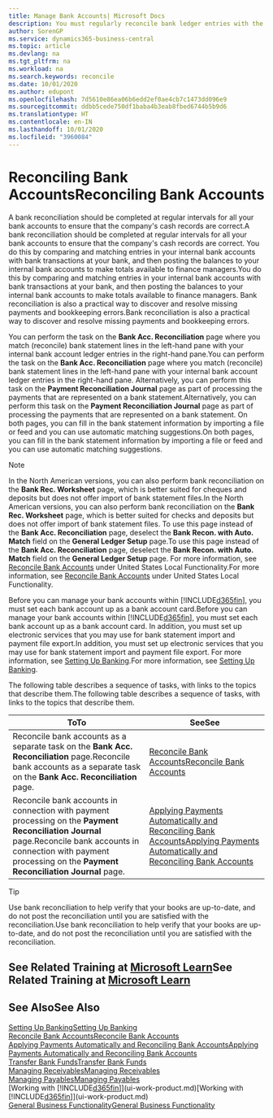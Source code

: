 ```yaml
---
title: Manage Bank Accounts| Microsoft Docs
description: You must regularly reconcile bank ledger entries with the related bank transactions in your bank accounts.
author: SorenGP
ms.service: dynamics365-business-central
ms.topic: article
ms.devlang: na
ms.tgt_pltfrm: na
ms.workload: na
ms.search.keywords: reconcile
ms.date: 10/01/2020
ms.author: edupont
ms.openlocfilehash: 7d5610e86ea06b6edd2ef0ae4cb7c1473dd096e9
ms.sourcegitcommit: ddbb5cede750df1baba4b3eab8fbed6744b5b9d6
ms.translationtype: HT
ms.contentlocale: en-IN
ms.lasthandoff: 10/01/2020
ms.locfileid: "3960084"
---
```

# <a name="reconciling-bank-accounts"></a><span data-ttu-id="283ea-103">Reconciling Bank Accounts</span><span class="sxs-lookup"><span data-stu-id="283ea-103">Reconciling Bank Accounts</span></span>

<span data-ttu-id="283ea-104">A bank reconciliation should be completed at regular intervals for all your bank accounts to ensure that the company's cash records are correct.</span><span class="sxs-lookup"><span data-stu-id="283ea-104">A bank reconciliation should be completed at regular intervals for all your bank accounts to ensure that the company's cash records are correct.</span></span> <span data-ttu-id="283ea-105">You do this by comparing and matching entries in your internal bank accounts with bank transactions at your bank, and then posting the balances to your internal bank accounts to make totals available to finance managers.</span><span class="sxs-lookup"><span data-stu-id="283ea-105">You do this by comparing and matching entries in your internal bank accounts with bank transactions at your bank, and then posting the balances to your internal bank accounts to make totals available to finance managers.</span></span> <span data-ttu-id="283ea-106">Bank reconciliation is also a practical way to discover and resolve missing payments and bookkeeping errors.</span><span class="sxs-lookup"><span data-stu-id="283ea-106">Bank reconciliation is also a practical way to discover and resolve missing payments and bookkeeping errors.</span></span>

<span data-ttu-id="283ea-107">You can perform the task on the **Bank Acc. Reconciliation** page where you match (reconcile) bank statement lines in the left-hand pane with your internal bank account ledger entries in the right-hand pane.</span><span class="sxs-lookup"><span data-stu-id="283ea-107">You can perform the task on the **Bank Acc. Reconciliation** page where you match (reconcile) bank statement lines in the left-hand pane with your internal bank account ledger entries in the right-hand pane.</span></span> <span data-ttu-id="283ea-108">Alternatively, you can perform this task on the **Payment Reconciliation Journal** page as part of processing the payments that are represented on a bank statement.</span><span class="sxs-lookup"><span data-stu-id="283ea-108">Alternatively, you can perform this task on the **Payment Reconciliation Journal** page as part of processing the payments that are represented on a bank statement.</span></span> <span data-ttu-id="283ea-109">On both pages, you can fill in the bank statement information by importing a file or feed and you can use automatic matching suggestions.</span><span class="sxs-lookup"><span data-stu-id="283ea-109">On both pages, you can fill in the bank statement information by importing a file or feed and you can use automatic matching suggestions.</span></span>

> [!NOTE]  
> <span data-ttu-id="283ea-110">In the North American versions, you can also perform bank reconciliation on the **Bank Rec. Worksheet** page, which is better suited for cheques and deposits but does not offer import of bank statement files.</span><span class="sxs-lookup"><span data-stu-id="283ea-110">In the North American versions, you can also perform bank reconciliation on the **Bank Rec. Worksheet** page, which is better suited for checks and deposits but does not offer import of bank statement files.</span></span> <span data-ttu-id="283ea-111">To use this page instead of the **Bank Acc. Reconciliation** page, deselect the **Bank Recon. with Auto. Match** field on the **General Ledger Setup** page.</span><span class="sxs-lookup"><span data-stu-id="283ea-111">To use this page instead of the **Bank Acc. Reconciliation** page, deselect the **Bank Recon. with Auto. Match** field on the **General Ledger Setup** page.</span></span> <span data-ttu-id="283ea-112">For more information, see [Reconcile Bank Accounts](LocalFunctionality/UnitedStates/how-to-reconcile-bank-accounts.md) under United States Local Functionality.</span><span class="sxs-lookup"><span data-stu-id="283ea-112">For more information, see [Reconcile Bank Accounts](LocalFunctionality/UnitedStates/how-to-reconcile-bank-accounts.md) under United States Local Functionality.</span></span>

<span data-ttu-id="283ea-113">Before you can manage your bank accounts within [!INCLUDE[d365fin](includes/d365fin_md.md)], you must set each bank account up as a bank account card.</span><span class="sxs-lookup"><span data-stu-id="283ea-113">Before you can manage your bank accounts within [!INCLUDE[d365fin](includes/d365fin_md.md)], you must set each bank account up as a bank account card.</span></span> <span data-ttu-id="283ea-114">In addition, you must set up electronic services that you may use for bank statement import and payment file export.</span><span class="sxs-lookup"><span data-stu-id="283ea-114">In addition, you must set up electronic services that you may use for bank statement import and payment file export.</span></span> <span data-ttu-id="283ea-115">For more information, see [Setting Up Banking](bank-setup-banking.md).</span><span class="sxs-lookup"><span data-stu-id="283ea-115">For more information, see [Setting Up Banking](bank-setup-banking.md).</span></span>

<span data-ttu-id="283ea-116">The following table describes a sequence of tasks, with links to the topics that describe them.</span><span class="sxs-lookup"><span data-stu-id="283ea-116">The following table describes a sequence of tasks, with links to the topics that describe them.</span></span>

| <span data-ttu-id="283ea-117">To</span><span class="sxs-lookup"><span data-stu-id="283ea-117">To</span></span> | <span data-ttu-id="283ea-118">See</span><span class="sxs-lookup"><span data-stu-id="283ea-118">See</span></span> |
| --- | --- |
| <span data-ttu-id="283ea-119">Reconcile bank accounts as a separate task on the **Bank Acc. Reconciliation** page.</span><span class="sxs-lookup"><span data-stu-id="283ea-119">Reconcile bank accounts as a separate task on the **Bank Acc. Reconciliation** page.</span></span> |[<span data-ttu-id="283ea-120">Reconcile Bank Accounts</span><span class="sxs-lookup"><span data-stu-id="283ea-120">Reconcile Bank Accounts</span></span>](bank-how-reconcile-bank-accounts-separately.md) |
| <span data-ttu-id="283ea-121">Reconcile bank accounts in connection with payment processing on the **Payment Reconciliation Journal** page.</span><span class="sxs-lookup"><span data-stu-id="283ea-121">Reconcile bank accounts in connection with payment processing on the **Payment Reconciliation Journal** page.</span></span> |[<span data-ttu-id="283ea-122">Applying Payments Automatically and Reconciling Bank Accounts</span><span class="sxs-lookup"><span data-stu-id="283ea-122">Applying Payments Automatically and Reconciling Bank Accounts</span></span>](receivables-apply-payments-auto-reconcile-bank-accounts.md) |

> [!TIP]
> <span data-ttu-id="283ea-123">Use bank reconciliation to help verify that your books are up-to-date, and do not post the reconciliation until you are satisfied with the reconciliation.</span><span class="sxs-lookup"><span data-stu-id="283ea-123">Use bank reconciliation to help verify that your books are up-to-date, and do not post the reconciliation until you are satisfied with the reconciliation.</span></span>

## <a name="see-related-training-at-microsoft-learn"></a><span data-ttu-id="283ea-124">See Related Training at [Microsoft Learn](/learn/paths/reconcile-bank-accounts-dynamics-365-business-central/)</span><span class="sxs-lookup"><span data-stu-id="283ea-124">See Related Training at [Microsoft Learn](/learn/paths/reconcile-bank-accounts-dynamics-365-business-central/)</span></span>

## <a name="see-also"></a><span data-ttu-id="283ea-125">See Also</span><span class="sxs-lookup"><span data-stu-id="283ea-125">See Also</span></span>

[<span data-ttu-id="283ea-126">Setting Up Banking</span><span class="sxs-lookup"><span data-stu-id="283ea-126">Setting Up Banking</span></span>](bank-setup-banking.md)  
[<span data-ttu-id="283ea-127">Reconcile Bank Accounts</span><span class="sxs-lookup"><span data-stu-id="283ea-127">Reconcile Bank Accounts</span></span>](bank-how-reconcile-bank-accounts-separately.md)  
[<span data-ttu-id="283ea-128">Applying Payments Automatically and Reconciling Bank Accounts</span><span class="sxs-lookup"><span data-stu-id="283ea-128">Applying Payments Automatically and Reconciling Bank Accounts</span></span>](receivables-apply-payments-auto-reconcile-bank-accounts.md)  
[<span data-ttu-id="283ea-129">Transfer Bank Funds</span><span class="sxs-lookup"><span data-stu-id="283ea-129">Transfer Bank Funds</span></span>](bank-how-transfer-bank-funds.md)  
[<span data-ttu-id="283ea-130">Managing Receivables</span><span class="sxs-lookup"><span data-stu-id="283ea-130">Managing Receivables</span></span>](receivables-manage-receivables.md)  
[<span data-ttu-id="283ea-131">Managing Payables</span><span class="sxs-lookup"><span data-stu-id="283ea-131">Managing Payables</span></span>](payables-manage-payables.md)  
<span data-ttu-id="283ea-132">[Working with [!INCLUDE[d365fin](includes/d365fin_md.md)]](ui-work-product.md)</span><span class="sxs-lookup"><span data-stu-id="283ea-132">[Working with [!INCLUDE[d365fin](includes/d365fin_md.md)]](ui-work-product.md)</span></span>  
[<span data-ttu-id="283ea-133">General Business Functionality</span><span class="sxs-lookup"><span data-stu-id="283ea-133">General Business Functionality</span></span>](ui-across-business-areas.md)
